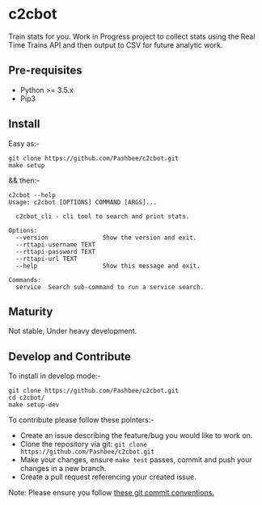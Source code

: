 # c2cbot

Train stats for you. Work in Progress project to collect stats using the Real Time Trains API and then output to CSV for future analytic work.

## Pre-requisites

- Python >= 3.5.x
- Pip3

## Install

Easy as:-

```
git clone https://github.com/Pashbee/c2cbot.git 
make setup
```
&& then:-

```
c2cbot --help
Usage: c2cbot [OPTIONS] COMMAND [ARGS]...

  c2cbot_cli - cli tool to search and print stats.

Options:
  --version               Show the version and exit.
  --rttapi-username TEXT
  --rttapi-password TEXT
  --rttapi-url TEXT
  --help                  Show this message and exit.

Commands:
  service  Search sub-command to run a service search.

```

## Maturity

Not stable, Under heavy development.

## Develop and Contribute

To install in develop mode:-

```
git clone https://github.com/Pashbee/c2cbot.git 
cd c2cbot/
make setup-dev
```

To contribute please follow these pointers:-

* Create an issue describing the feature/bug you would like to work on.
* Clone the repository via git: `git clone https://github.com/Pashbee/c2cbot.git`
* Make your changes, ensure `make test` passes, commit and push your changes in a new branch.
* Create a pull request referencing your created issue.

Note: Please ensure you follow [these git commit conventions.](https://www.conventionalcommits.org/en/v1.0.0-beta.2/)